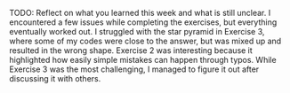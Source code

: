 TODO: Reflect on what you learned this week and what is still unclear.
I encountered a few issues while completing the exercises, but everything eventually worked out. I struggled with the star pyramid in Exercise 3, where some of my codes were close to the answer, but was mixed up and resulted in the wrong shape. Exercise 2 was interesting because it highlighted how easily simple mistakes can happen through typos. While Exercise 3 was the most challenging, I managed to figure it out after discussing it with others.
